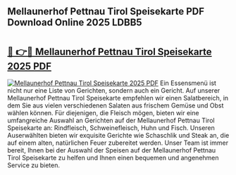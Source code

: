 ## Mellaunerhof Pettnau Tirol Speisekarte PDF Download Online 2025 LDBB5

# <h2><a href="http://gcebud5.nevu.top/?p=Mellaunerhof+Pettnau+Tirol+Speisekarte">🔗 👉🔴 Mellaunerhof Pettnau Tirol Speisekarte 2025 PDF</a></h2>

[![Mellaunerhof Pettnau Tirol Speisekarte 2025 PDF](https://i.imgur.com/dBaPXMq.png)](http://gcebud5.nevu.top/?p=Mellaunerhof+Pettnau+Tirol+Speisekarte)
Ein Essensmenü ist nicht nur eine Liste von Gerichten, sondern auch ein Gericht. Auf unserer Mellaunerhof Pettnau Tirol Speisekarte empfehlen wir einen Salatbereich, in dem Sie aus vielen verschiedenen Salaten aus frischem Gemüse und Obst wählen können. Für diejenigen, die Fleisch mögen, bieten wir eine umfangreiche Auswahl an Gerichten auf der Mellaunerhof Pettnau Tirol Speisekarte an: Rindfleisch, Schweinefleisch, Huhn und Fisch. Unseren Auserwählten bieten wir exquisite Gerichte wie Schaschlik und Steak an, die auf einem alten, natürlichen Feuer zubereitet werden. Unser Team ist immer bereit, Ihnen bei der Auswahl der Speisen auf der Mellaunerhof Pettnau Tirol Speisekarte zu helfen und Ihnen einen bequemen und angenehmen Service zu bieten.
